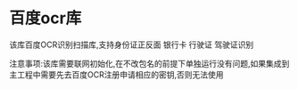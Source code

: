 # 百度ocr库
该库百度OCR识别扫描库,支持身份证正反面 银行卡 行驶证 驾驶证识别

注意事项:该库需要联网初始化,在不改包名的前提下单独运行没有问题,如果集成到主工程中需要先去百度OCR注册申请相应的密钥,否则无法使用